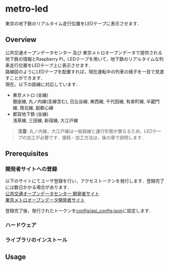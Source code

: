 # metro-led
東京の地下鉄のリアルタイム走行位置をLEDテープに表示させます．  

## Overview
公共交通オープンデータセンター 及び 東京メトロオープンデータで提供される地下鉄の情報とRaspberry Pi，LEDテープを用いて，地下鉄のリアルタイムな列車走行位置をLEDテープ上に表示させます．  
路線図のようにLEDテープを配置すれば，現在運転中の列車の様子を一目で見渡すことができます．  
現在，以下の路線に対応しています．  

- 東京メトロ (全線)  
銀座線, 丸ノ内線(支線含む), 日比谷線, 東西線, 千代田線, 有楽町線, 半蔵門線, 南北線, 副都心線
- 都営地下鉄 (全線)  
浅草線, 三田線, 新宿線, 大江戸線

> **注意**: 丸ノ内線，大江戸線は一般路線と運行形態が異なるため，LEDテープの加工が必要です．接続・加工方法は，後の章で説明します．

## Prerequisites
### 開発者サイトへの登録
以下のサイトにてユーザ登録を行い，アクセストークンを発行します．登録完了には数日かかる場合があります．  
[公共交通オープンデータセンター 開発者サイト](https://developer.odpt.org/)  
[東京メトロオープンデータ開発者サイト](https://developer.tokyometroapp.jp/info)  

登録完了後，発行されたトークンを[config/api_config.json](config/api_config.json)に設定します．  

### ハードウェア

### ライブラリのインストール

## Usage
